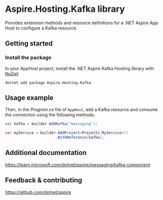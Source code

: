 # Aspire.Hosting.Kafka library

Provides extension methods and resource definitions for a .NET Aspire App Host to configure a Kafka resource.

## Getting started

### Install the package

In your AppHost project, install the .NET Aspire Kafka Hosting library with [NuGet](https://www.nuget.org):

```dotnetcli
dotnet add package Aspire.Hosting.Kafka
```

## Usage example

Then, in the _Program.cs_ file of `AppHost`, add a Kafka resource and consume the connection using the following methods:

```csharp
var kafka = builder.AddKafka("messaging");

var myService = builder.AddProject<Projects.MyService>()
                       .WithReference(kafka);
```

## Additional documentation
https://learn.microsoft.com/dotnet/aspire/messaging/kafka-component

## Feedback & contributing

https://github.com/dotnet/aspire
